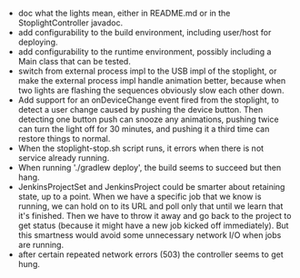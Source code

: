 
- doc what the lights mean, either in README.md or in the StoplightController javadoc. 
- add configurability to the build environment, including user/host for deploying.
- add configurability to the runtime environment, possibly including a Main class that can be tested.
- switch from external process impl to the USB impl of the stoplight, or make the external process impl handle animation better, because when two lights are flashing the sequences obviously slow each other down.
- Add support for an onDeviceChange event fired from the stoplight, to detect a user change caused by pushing the device button.  Then detecting one button push can snooze any animations, pushing twice can turn the light off for 30 minutes, and pushing it a third time can restore things to normal.
- When the stoplight-stop.sh script runs, it errors when there is not service already running.
- When running './gradlew deploy', the build seems to succeed but then hang.
- JenkinsProjectSet and JenkinsProject could be smarter about retaining state, up to a point.  When we have a specific job that we know is running, we can hold on to its URL and poll only that until we learn that it's finished.  Then we have to throw it away and go back to the project to get status (because it might have a new job kicked off immediately). But this smartness would avoid some unnecessary network I/O when jobs are running.
- after certain repeated network errors (503) the controller seems to get hung.
